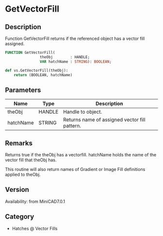 # GetVectorFill

## Description
Function GetVectorFill returns if the referenced object has a vector fill assigned.

```pascal
FUNCTION GetVectorFill(
				theObj        : HANDLE;
				VAR hatchName : STRING): BOOLEAN;
```

```python
def vs.GetVectorFill(theObj):
    return (BOOLEAN, hatchName)
```

## Parameters
|Name|Type|Description|
|---|---|---|
|theObj|HANDLE|Handle to object.|
|hatchName|STRING|Returns name of assigned vector fill pattern.|

## Remarks
Returns true if the theObj has a vectorfill. hatchName holds the name of the vector fill that theObj has.


This routine will also return names of Gradient or Image Fill definitions applied to theObj.

## Version
Availability: from MiniCAD7.0.1

## Category
* Hatches @ Vector Fills

